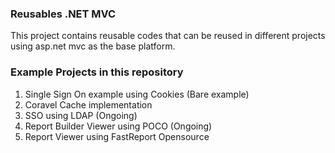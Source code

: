 ### Reusables .NET MVC
     
This project contains reusable codes that can be reused in different projects using asp.net mvc as the base platform.
    
### Example Projects in this repository 
1. Single Sign On example using Cookies (Bare example)
2. Coravel Cache implementation
3. SSO using LDAP (Ongoing)
4. Report Builder Viewer using POCO (Ongoing)
5. Report Viewer using FastReport Opensource
  
